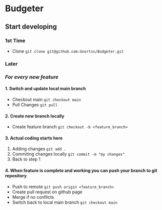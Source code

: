 # Budgeter

## Start developing

### 1st Time
 - Clone ```git clone git@github.com:Gnortss/Budgeter.git```

### Later
### _For every new feature_
#### 1. Switch and update local main branch
 - Checkout main ```git checkout main```
 - Pull Changes ```git pull```
#### 2. Create new branch locally
 - Create feature branch ```git checkout -b <feature_branch>```
#### 3. Actual coding starts here
 1. Adding changes ```git add .```
 2. Commiting changes locally ```git commit -m "my changes"```
 3. Back to step 1
#### 4. When feature is complete and working you can push your branch to git repository
 - Push to remote ```git push origin <feature_branch>```
 - Create pull request on github page
 - Merge if no conflicts
 - Switch back to local main branch ```git checkout main```

